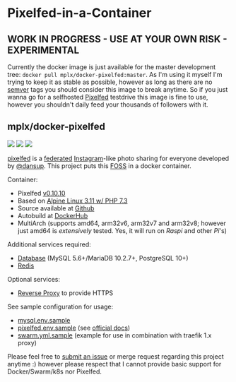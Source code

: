 # Pixelfed-in-a-Container

## WORK IN PROGRESS - USE AT YOUR OWN RISK - EXPERIMENTAL

Currently the docker image is just available for the master development tree: `docker pull mplx/docker-pixelfed:master`. As I'm using it myself I'm trying to keep it as stable as possible, however as long as there are no [semver](https://semver.org/) tags you should consider this image to break anytime. So if you just wanna go for a selfhosted [Pixelfed](https://pixelfed.org/) testdrive this image is fine to use, however you shouldn't daily feed your thousands of followers with it.

## mplx/docker-pixelfed

[![](https://images.microbadger.com/badges/version/mplx/docker-pixelfed:master.svg)](https://hub.docker.com/r/mplx/docker-pixelfed)
[![](https://images.microbadger.com/badges/image/mplx/docker-pixelfed:master.svg)](https://hub.docker.com/r/mplx/docker-pixelfed)
[![](https://img.shields.io/docker/pulls/mplx/docker-pixelfed.svg)](https://hub.docker.com/r/mplx/docker-pixelfed)

[pixelfed](https://github.com/pixelfed/pixelfed) is a [federated](https://fediverse.party/) [Instagram](https://www.instagram.com/about/us/)-like photo sharing for everyone developed by [@dansup](https://github.com/dansup). This project puts this [FOSS](https://en.wikipedia.org/wiki/Free_and_open-source_software) in a docker container.

Container:
  - Pixelfed [v0.10.10](https://github.com/pixelfed/pixelfed/releases)
  - Based on [Alpine Linux 3.11 w/ PHP 7.3](https://hub.docker.com/r/gmitirol/alpine311-php73)
  - Source available at [Github](https://github.com/mplx/docker-pixelfed)
  - Autobuild at [DockerHub](https://hub.docker.com/r/mplx/docker-pixelfed)
  - MultiArch (supports amd64, arm32v6, arm32v7 and arm32v8; however just amd64 is *extensively* tested. Yes, it will run on *Raspi* and other *Pi*'s)

Additional services required:
  - [Database](https://docs.pixelfed.org/technical-documentation/env.html#database-configuration) (MySQL 5.6+/MariaDB 10.2.7+, PostgreSQL 10+)
  - [Redis](https://docs.pixelfed.org/technical-documentation/env.html#redis-configuration)

Optional services:
  - [Reverse Proxy](https://github.com/mplx/docker-pixelfed/issues/3#issuecomment-624343083) to provide HTTPS

See sample configuration for usage:
  - [mysql.env.sample](https://raw.githubusercontent.com/mplx/docker-pixelfed/master/mysql.env.sample)
  - [pixelfed.env.sample](https://raw.githubusercontent.com/mplx/docker-pixelfed/master/pixelfed.env.sample) (see [official docs](https://docs.pixelfed.org/running-pixelfed/installation.html#configure-environment-variables))
  - [swarm.yml.sample](https://raw.githubusercontent.com/mplx/docker-pixelfed/master/swarm.yml.sample) (example for use in combination with traefik 1.x proxy)

Please feel free to [submit an issue](https://github.com/mplx/docker-pixelfed/issues/new) or merge request regarding this project anytime :) however please respect that I cannot provide basic support for Docker/Swarm/k8s nor Pixelfed.
